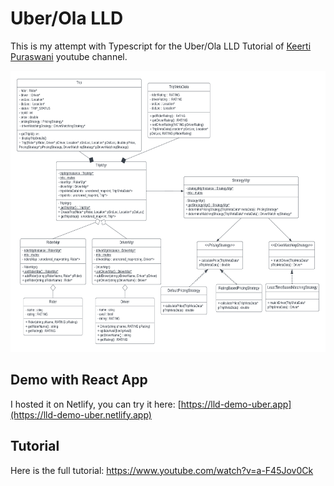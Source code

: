 # Uber/Ola LLD

This is my attempt with Typescript for the Uber/Ola LLD Tutorial of [Keerti Puraswani](https://www.youtube.com/@KeertiPurswani) youtube channel.

<img src="https://github.com/nabilweq/lld-0-uber/blob/main/uber_lld.png" width=550px height=450px>

## Demo with React App

I hosted it on Netlify, you can try it here: [https://lld-demo-uber.app](https://lld-demo-uber.netlify.app)


## Tutorial

Here is the full tutorial: https://www.youtube.com/watch?v=a-F45Jov0Ck



